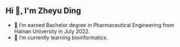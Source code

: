 ## Hi 👋, I'm Zheyu Ding
- 🔭 I’m earned Bachelor degree in Pharmaceutical Engineering from Hainan University in July 2022.
- 🌱 I’m currently learning bioinformatics.
<!--
**Zheyu-Ding/Zheyu-Ding** is a ✨ _special_ ✨ repository because its `README.md` (this file) appears on your GitHub profile.

Here are some ideas to get you started:

- 🔭 I’m currently working on ...
- 🌱 I’m currently learning ...
- 👯 I’m looking to collaborate on ...
- 🤔 I’m looking for help with ...
- 💬 Ask me about ...
- 📫 How to reach me: ...
- 😄 Pronouns: ...
- ⚡ Fun fact: ...
-->
